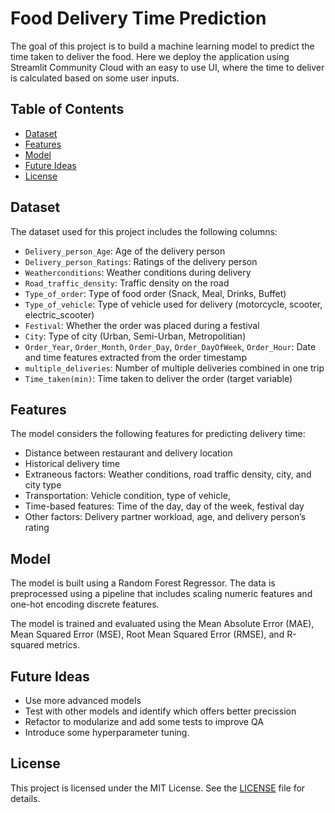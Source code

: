 # Food Delivery Time Prediction

The goal of this project is to build a machine learning model to predict the time taken to deliver the food. Here we deploy the application using Streamlit Community Cloud with an easy to use UI, where the time to deliver is calculated based on some user inputs.

## Table of Contents

- [Dataset](#dataset)
- [Features](#features)
- [Model](#model)
- [Future Ideas](#future-ideas)
- [License](#license)

## Dataset

The dataset used for this project includes the following columns:

- `Delivery_person_Age`: Age of the delivery person
- `Delivery_person_Ratings`: Ratings of the delivery person
- `Weatherconditions`: Weather conditions during delivery
- `Road_traffic_density`: Traffic density on the road
- `Type_of_order`: Type of food order (Snack, Meal, Drinks, Buffet)
- `Type_of_vehicle`: Type of vehicle used for delivery (motorcycle, scooter, electric_scooter)
- `Festival`: Whether the order was placed during a festival
- `City`: Type of city (Urban, Semi-Urban, Metropolitian)
- `Order_Year`, `Order_Month`, `Order_Day`, `Order_DayOfWeek`, `Order_Hour`: Date and time features extracted from the order timestamp
- `multiple_deliveries`: Number of multiple deliveries combined in one trip
- `Time_taken(min)`: Time taken to deliver the order (target variable)

## Features

The model considers the following features for predicting delivery time:

- Distance between restaurant and delivery location
- Historical delivery time
- Extraneous factors: Weather conditions, road traffic density, city, and city type
- Transportation: Vehicle condition, type of vehicle,
- Time-based features: Time of the day, day of the week, festival day  
- Other factors: Delivery partner workload, age, and delivery person’s rating

## Model

The model is built using a Random Forest Regressor. The data is preprocessed using a pipeline that includes scaling numeric features and one-hot encoding discrete features. 

The model is trained and evaluated using the Mean Absolute Error (MAE), Mean Squared Error (MSE), Root Mean Squared Error (RMSE), and R-squared metrics.

## Future Ideas

- Use more advanced models
- Test with other models and identify which offers better precission
- Refactor to modularize and add some tests to improve QA
- Introduce some hyperparameter tuning.

## License

This project is licensed under the MIT License. See the [LICENSE](LICENSE) file for details.